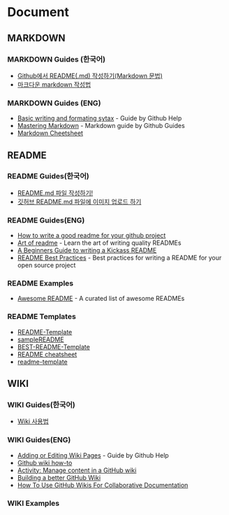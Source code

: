# Document

## MARKDOWN

### MARKDOWN Guides (한국어)
- [Github에서 README(.md) 작성하기(Markdown 문법)](https://teragoon.wordpress.com/2012/04/04/github%EC%97%90%EC%84%9C-readmemd-%EC%9E%91%EC%84%B1%ED%95%98%EA%B8%B0markdown-%EB%AC%B8%EB%B2%95/)
- [마크다운 markdown 작성법](https://gist.github.com/ihoneymon/652be052a0727ad59601)

### MARKDOWN Guides (ENG)
- [Basic writing and formating sytax](https://help.github.com/en/articles/basic-writing-and-formatting-syntax) -  Guide by Github Help
- [Mastering Markdown](https://guides.github.com/features/mastering-markdown/) -  Markdown guide by Github Guides
- [Markdown Cheetsheet](https://github.com/adam-p/markdown-here/wiki/Markdown-Cheatsheet)


## README

### README Guides(한국어)
- [README.md 파일 작성하기!](https://github.com/sejong-interface/Interface_Manual/wiki/Git-%EC%8B%9C%EC%9E%91%ED%95%98%EA%B8%B0%233-README.md-%ED%8C%8C%EC%9D%BC-%EC%9E%91%EC%84%B1%ED%95%98%EA%B8%B0!)
- [깃허브 README.md 파일에 이미지 업로드 하기](https://hanee24.github.io/2017/12/21/how-to-upload-image-with-github-readme/)

### README Guides(ENG)
- [How to write a good readme for your github project](https://bulldogjob.com/news/449-how-to-write-a-good-readme-for-your-github-project)
- [Art of readme](https://github.com/noffle/art-of-readme) - Learn the art of writing quality READMEs
- [A Beginners Guide to writing a Kickass README](https://gist.github.com/akashnimare/7b065c12d9750578de8e705fb4771d2f)
- [README Best Practices](https://github.com/jehna/readme-best-practices) - Best practices for writing a README for your open source project

### README Examples
- [Awesome README](https://github.com/matiassingers/awesome-readme/blob/master/readme.md) - A curated list of awesome READMEs


### README Templates
- [README-Template](https://gist.github.com/PurpleBooth/109311bb0361f32d87a2)
- [sampleREADME](https://gist.github.com/fvcproductions/1bfc2d4aecb01a834b46)
- [BEST-README-Template](https://github.com/othneildrew/Best-README-Template)
- [README cheatsheet](https://github.com/ritaly/README-cheatsheet)
- [readme-template](https://github.com/dbader/readme-template)

## WIKI

### WIKI Guides(한국어)
- [Wiki 사용법](https://github.com/TeamCrazyPerformance/tcpsite/wiki/Wiki-%EC%82%AC%EC%9A%A9%EB%B2%95)


### WIKI Guides(ENG)
- [Adding or Editing Wiki Pages](https://help.github.com/en/articles/adding-or-editing-wiki-pages) - Guide by Github Help
- [Github wiki how-to](https://gist.github.com/subfuzion/0d3f19c4f780a7d75ba2)
- [Activity: Manage content in a GitHub wiki](https://idratherbewriting.com/learnapidoc/pubapis_github_wikis.html)
- [Building a better GitHub Wiki](https://bugherd.com/blog/building-a-better-github-wiki/)
- [How To Use GitHub Wikis For Collaborative Documentation](https://labs.inn.org/2014/05/19/applying-git-to-github-wikis/)


### WIKI Examples

